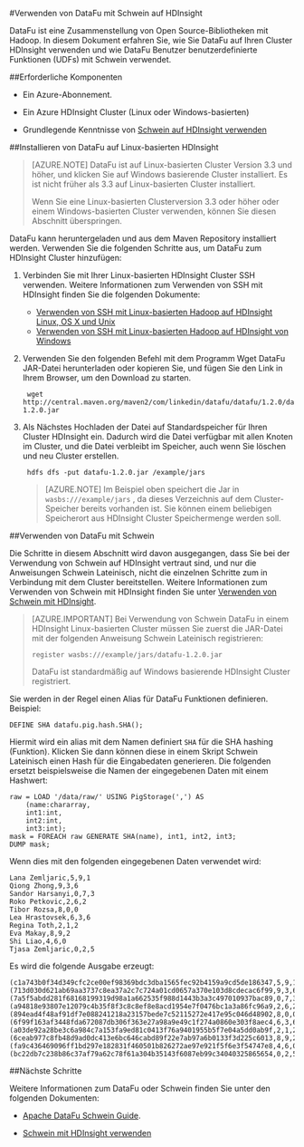 <properties
pageTitle="Verwenden von DataFu mit Schwein auf HDInsight"
description="DataFu ist eine Zusammenstellung von Bibliotheken mit Hadoop. Erfahren Sie, wie Sie DataFu mit Schwein auf Ihren Cluster HDInsight verwenden können."
services="hdinsight"
documentationCenter=""
authors="Blackmist"
manager="jhubbard"
editor="cgronlun"/>

<tags
ms.service="hdinsight"
ms.devlang="na"
ms.topic="article"
ms.tgt_pltfrm="na"
ms.workload="big-data"
ms.date="08/23/2016"
ms.author="larryfr"/>

#<a name="use-datafu-with-pig-on-hdinsight"></a>Verwenden von DataFu mit Schwein auf HDInsight

DataFu ist eine Zusammenstellung von Open Source-Bibliotheken mit Hadoop. In diesem Dokument erfahren Sie, wie Sie DataFu auf Ihren Cluster HDInsight verwenden und wie DataFu Benutzer benutzerdefinierte Funktionen (UDFs) mit Schwein verwendet.

##<a name="prerequisites"></a>Erforderliche Komponenten

* Ein Azure-Abonnement.

* Ein Azure HDInsight Cluster (Linux oder Windows-basierten)

* Grundlegende Kenntnisse von [Schwein auf HDInsight verwenden](hdinsight-use-pig.md)

##<a name="install-datafu-on-linux-based-hdinsight"></a>Installieren von DataFu auf Linux-basierten HDInsight

> [AZURE.NOTE] DataFu ist auf Linux-basierten Cluster Version 3.3 und höher, und klicken Sie auf Windows basierende Cluster installiert. Es ist nicht früher als 3.3 auf Linux-basierten Cluster installiert.
>
> Wenn Sie eine Linux-basierten Clusterversion 3.3 oder höher oder einem Windows-basierten Cluster verwenden, können Sie diesen Abschnitt überspringen.

DataFu kann heruntergeladen und aus dem Maven Repository installiert werden. Verwenden Sie die folgenden Schritte aus, um DataFu zum HDInsight Cluster hinzufügen:

1. Verbinden Sie mit Ihrer Linux-basierten HDInsight Cluster SSH verwenden. Weitere Informationen zum Verwenden von SSH mit HDInsight finden Sie die folgenden Dokumente:

    * [Verwenden von SSH mit Linux-basierten Hadoop auf HDInsight Linux, OS X und Unix](hdinsight-hadoop-linux-use-ssh-unix.md)
    * [Verwenden von SSH mit Linux-basierten Hadoop auf HDInsight von Windows](hdinsight-hadoop-linux-use-ssh-unix.md)
    
2. Verwenden Sie den folgenden Befehl mit dem Programm Wget DataFu JAR-Datei herunterladen oder kopieren Sie, und fügen Sie den Link in Ihrem Browser, um den Download zu starten.

        wget http://central.maven.org/maven2/com/linkedin/datafu/datafu/1.2.0/datafu-1.2.0.jar

3. Als Nächstes Hochladen der Datei auf Standardspeicher für Ihren Cluster HDInsight ein. Dadurch wird die Datei verfügbar mit allen Knoten im Cluster, und die Datei verbleibt im Speicher, auch wenn Sie löschen und neu Cluster erstellen.

        hdfs dfs -put datafu-1.2.0.jar /example/jars
    
    > [AZURE.NOTE] Im Beispiel oben speichert die Jar in `wasbs:///example/jars` , da dieses Verzeichnis auf dem Cluster-Speicher bereits vorhanden ist. Sie können einem beliebigen Speicherort aus HDInsight Cluster Speichermenge werden soll.

##<a name="use-datafu-with-pig"></a>Verwenden von DataFu mit Schwein

Die Schritte in diesem Abschnitt wird davon ausgegangen, dass Sie bei der Verwendung von Schwein auf HDInsight vertraut sind, und nur die Anweisungen Schwein Lateinisch, nicht die einzelnen Schritte zum in Verbindung mit dem Cluster bereitstellen. Weitere Informationen zum Verwenden von Schwein mit HDInsight finden Sie unter [Verwenden von Schwein mit HDInsight](hdinsight-use-pig.md).

> [AZURE.IMPORTANT] Bei Verwendung von Schwein DataFu in einem HDInsight Linux-basierten Cluster müssen Sie zuerst die JAR-Datei mit der folgenden Anweisung Schwein Lateinisch registrieren:
>
> ```register wasbs:///example/jars/datafu-1.2.0.jar```
>
> DataFu ist standardmäßig auf Windows basierende HDInsight Cluster registriert.

Sie werden in der Regel einen Alias für DataFu Funktionen definieren. Beispiel:

    DEFINE SHA datafu.pig.hash.SHA();
    
Hiermit wird ein alias mit dem Namen definiert `SHA` für die SHA hashing (Funktion). Klicken Sie dann können diese in einem Skript Schwein Lateinisch einen Hash für die Eingabedaten generieren. Die folgenden ersetzt beispielsweise die Namen der eingegebenen Daten mit einem Hashwert:

    raw = LOAD '/data/raw/' USING PigStorage(',') AS  
        (name:chararray, 
        int1:int, 
        int2:int,
        int3:int); 
    mask = FOREACH raw GENERATE SHA(name), int1, int2, int3; 
    DUMP mask;

Wenn dies mit den folgenden eingegebenen Daten verwendet wird:

    Lana Zemljaric,5,9,1
    Qiong Zhong,9,3,6
    Sandor Harsanyi,0,7,3
    Roko Petkovic,2,6,2
    Tibor Rozsa,8,0,0
    Lea Hrastovsek,6,3,6
    Regina Toth,2,1,2
    Eva Makay,8,9,2
    Shi Liao,4,6,0
    Tjasa Zemljaric,0,2,5
    
Es wird die folgende Ausgabe erzeugt:

    (c1a743b0f34d349cfc2ce00ef98369bdc3dba1565fec92b4159a9cd5de186347,5,9,1)
    (713d030d621ab69aa3737c8ea37a2c7c724a01cd0657a370e103d8cdecac6f99,9,3,6)
    (7a5f5abdd281f68168199319d98a1a662535f988d1443b3a3c497010937bac89,0,7,3)
    (a94818e93807e12079c4b35f8f3c8c8ef8e8acd1954e7f0476bc1a3a86fc96a9,2,6,2)
    (894ead4f48af91df7e088241218a23157bede7c52115272e417e95c046d48902,8,0,0)
    (6f99f163af3448fda672087db306f363e27a98a9e49c1f274a0860e303f8aec4,6,3,6)
    (a03de92a28be3c6a984c7a153fa9ed81c0413f76a9401955b5f7e04a5dd0ab9f,2,1,2)
    (6ceab977c8fb48d9ad0dc413e6bc646cabd89f22e7ab97a6b0133f3d225c6013,8,9,2)
    (fa9c436469096ff1bd297e182831f460501b826272ae97e921f5f6e3f54747e8,4,6,0)
    (bc22db7c238b86c37af79a62c78f61a304b35143f6087eb99c34040325865654,0,2,5)

##<a name="next-steps"></a>Nächste Schritte

Weitere Informationen zum DataFu oder Schwein finden Sie unter den folgenden Dokumenten:

* [Apache DataFu Schwein Guide](http://datafu.incubator.apache.org/docs/datafu/guide.html).

* [Schwein mit HDInsight verwenden](hdinsight-use-pig.md)
